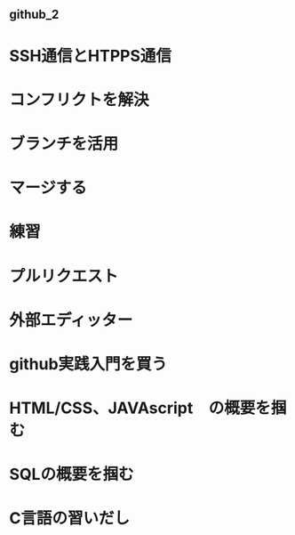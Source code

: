 ## github_2
# SSH通信とHTPPS通信
# コンフリクトを解決
# ブランチを活用
# マージする
# 練習
# プルリクエスト
# 外部エディッター

# github実践入門を買う
# HTML/CSS、JAVAscript　の概要を掴む
# SQLの概要を掴む
# C言語の習いだし
